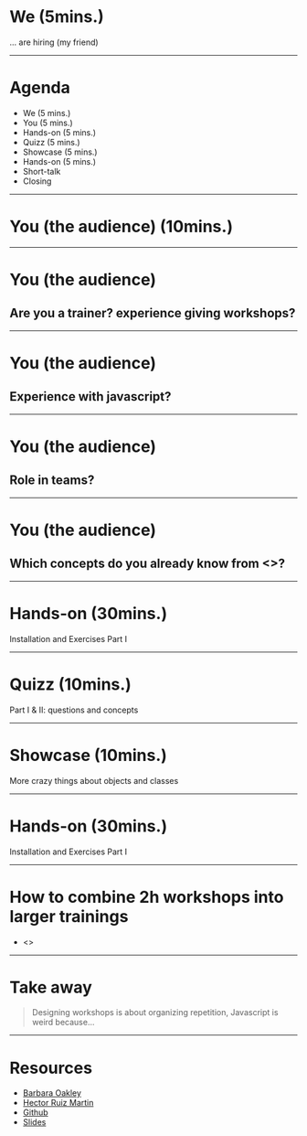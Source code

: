 <!-- theme: default -->

# We (5mins.)

... are hiring (my friend)

---
# Agenda
 
- We (5 mins.)
- You  (5 mins.)
- Hands-on  (5 mins.)
- Quizz  (5 mins.)
- Showcase  (5 mins.)
- Hands-on  (5 mins.)
- Short-talk
- Closing

--- 

# You (the audience) (10mins.)

--- 

# You (the audience)
## Are you a trainer? experience giving workshops?

---
# You (the audience)
## Experience with javascript?

---
# You (the audience)
## Role in teams?

---
# You (the audience)
## Which concepts do you already know from <<this list>>?

---

# Hands-on (30mins.)

Installation and  Exercises Part I

---

# Quizz (10mins.)

Part I & II: questions and concepts

---

# Showcase (10mins.)

More crazy things about objects and classes

---

# Hands-on (30mins.)

Installation and  Exercises Part I

---

#  How to combine 2h workshops into larger trainings

- <<link>>

---

# Take away

> Designing workshops is about organizing repetition, Javascript is weird because...

---

# Resources

- [Barbara Oakley](https://www.amazon.com/-/es/Barbara-Oakley-PhD/e/B000AP9ZR4/ref=dp_byline_cont_pop_book_1)
- [Hector Ruiz Martin](https://twitter.com/hruizmartin/status/1231128787494068224)
- [Github](https://github.com/ggalmazor/back-to-the-basics-workshop)
- [Slides](https://github.com/ggalmazor/back-to-the-basics-workshop/blob/main/docs/slides.pdf)
